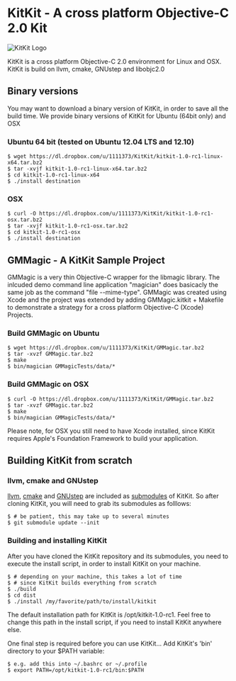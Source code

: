 # KitKit - A cross platform Objective-C 2.0 Kit
![KitKit Logo](https://dl.dropbox.com/u/1111373/kitkit.png)

KitKit is a cross platform Objective-C 2.0 environment for Linux and OSX.
KitKit is build on llvm, cmake, GNUstep and libobjc2.0


## Binary versions
You may want to download a binary version of KitKit, in order to save all the build time.
We provide binary versions of KitKit for Ubuntu (64bit only) and OSX 
    
### Ubuntu 64 bit (tested on Ubuntu 12.04 LTS and 12.10)
    $ wget https://dl.dropbox.com/u/1111373/KitKit/kitkit-1.0-rc1-linux-x64.tar.bz2
    $ tar -xvjf kitkit-1.0-rc1-linux-x64.tar.bz2
    $ cd kitkit-1.0-rc1-linux-x64
    $ ./install destination

### OSX 
    $ curl -O https://dl.dropbox.com/u/1111373/KitKit/kitkit-1.0-rc1-osx.tar.bz2
    $ tar -xvjf kitkit-1.0-rc1-osx.tar.bz2
    $ cd kitkit-1.0-rc1-osx
    $ ./install destination


## GMMagic - A KitKit Sample Project
GMMagic is a very thin Objective-C wrapper for the libmagic library.
The inlcuded demo command line application "magician" does basicacly the same job as the command "file --mime-type".
GMMagic was created using Xcode and the project was extended by adding GMMagic.kitkit + Makefile to demonstrate
a strategy for a cross platform Objective-C (Xcode) Projects.


### Build GMMagic on Ubuntu
    $ wget https://dl.dropbox.com/u/1111373/KitKit/GMMagic.tar.bz2
    $ tar -xvzf GMMagic.tar.bz2 
    $ make 
    $ bin/magician GMMagicTests/data/*

### Build GMMagic on OSX
    $ curl -O https://dl.dropbox.com/u/1111373/KitKit/GMMagic.tar.bz2
    $ tar -xvzf GMMagic.tar.bz2 
    $ make 
    $ bin/magician GMMagicTests/data/*

Please note, for OSX you still need to have Xcode installed, since KitKit requires Apple's Foundation Framework
to build your application.


## Building KitKit from scratch
### llvm, cmake and GNUstep
[llvm], [cmake] and [GNUstep] are included as [submodules] of KitKit. So 
after cloning KitKit, you will need to grab its submodules as folllows:

    $ # be patient, this may take up to several minutes
    $ git submodule update --init

### Building and installing KitKit
After you have cloned the KitKit repository and its submodules, you need 
to execute the install script, in order to install KitKit on your machine. 
 
    $ # depending on your machine, this takes a lot of time
    $ # since KitKit builds everything from scratch
    $ ./build 
    $ cd dist 
    $ ./install /my/favorite/path/to/install/kitkit

The default installation path for KitKit is /opt/kitkit-1.0-rc1.
Feel free to change this path in the install script, if you need to install 
KitKit anywhere else. 

One final step is required before you can use KitKit...
Add KitKit's 'bin' directory to your $PATH variable:
    
    $ e.g. add this into ~/.bashrc or ~/.profile 
    $ export PATH=/opt/kitkit-1.0-rc1/bin:$PATH



[llvm]: http://llvm.org 
[cmake]: http://www.cmake.org
[GNUstep]: http://www.gnustep.org
[submodules]: http://book.git-scm.com/5_submodules.html

